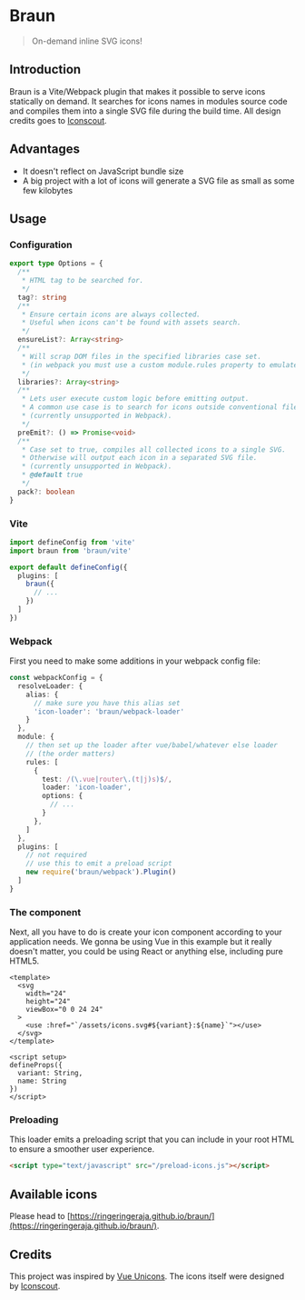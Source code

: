 # Braun
>On-demand inline SVG icons!

## Introduction

Braun is a Vite/Webpack plugin that makes it possible to serve icons statically on demand. It searches for icons names in modules source code and compiles them into a single SVG file during the build time. All design credits goes to [Iconscout](https://github.com/iconscout/unicons).

## Advantages

- It doesn't reflect on JavaScript bundle size
- A big project with a lot of icons will generate a SVG file as small as some few kilobytes

## Usage

### Configuration

```typescript
export type Options = {
  /**
   * HTML tag to be searched for.
   */
  tag?: string
  /**
   * Ensure certain icons are always collected.
   * Useful when icons can't be found with assets search.
   */
  ensureList?: Array<string>
  /**
   * Will scrap DOM files in the specified libraries case set.
   * (in webpack you must use a custom module.rules property to emulate this prop).
   */
  libraries?: Array<string>
  /**
   * Lets user execute custom logic before emitting output.
   * A common use case is to search for icons outside conventional files.
   * (currently unsupported in Webpack).
   */
  preEmit?: () => Promise<void>
  /**
   * Case set to true, compiles all collected icons to a single SVG.
   * Otherwise will output each icon in a separated SVG file.
   * (currently unsupported in Webpack).
   * @default true
   */
  pack?: boolean
}
```

### Vite

```typescript
import defineConfig from 'vite'
import braun from 'braun/vite'

export default defineConfig({
  plugins: [
    braun({
      // ...
    })
  ]
})
```

### Webpack

First you need to make some additions in your webpack config file:

```typescript
const webpackConfig = {
  resolveLoader: {
    alias: {
      // make sure you have this alias set
      'icon-loader': 'braun/webpack-loader'
    }
  },
  module: {
    // then set up the loader after vue/babel/whatever else loader
    // (the order matters)
    rules: [
      {
        test: /(\.vue|router\.(t|j)s)$/,
        loader: 'icon-loader',
        options: {
          // ...
        }
      },
    ]
  },
  plugins: [
    // not required
    // use this to emit a preload script
    new require('braun/webpack').Plugin()
  ]
}
```

### The component

Next, all you have to do is create your icon component according to your application needs. We gonna be using Vue in this example but it really doesn't matter, you could be using React or anything else, including pure HTML5.

```vue
<template>
  <svg
    width="24"
    height="24"
    viewBox="0 0 24 24"
  >
    <use :href="`/assets/icons.svg#${variant}:${name}`"></use>
  </svg>
</template>

<script setup>
defineProps({
  variant: String,
  name: String
})
</script>
```

### Preloading

This loader emits a preloading script that you can include in your root HTML to ensure a smoother user experience.
```html
<script type="text/javascript" src="/preload-icons.js"></script>
```

## Available icons

Please head to [https://ringeringeraja.github.io/braun/](https://ringeringeraja.github.io/braun/).

## Credits
This project was inspired by [Vue Unicons](https://github.com/antonreshetov/vue-unicons). The icons itself were designed by [Iconscout](https://github.com/iconscout/unicons).
